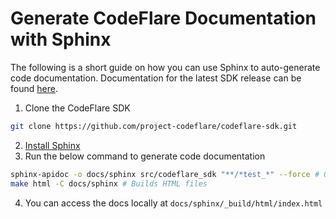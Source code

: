 # Generate CodeFlare Documentation with Sphinx
The following is a short guide on how you can use Sphinx to auto-generate code documentation. Documentation for the latest SDK release can be found [here](https://project-codeflare.github.io/codeflare-sdk/index.html).

1. Clone the CodeFlare SDK
``` bash
git clone https://github.com/project-codeflare/codeflare-sdk.git
```
2. [Install Sphinx](https://www.sphinx-doc.org/en/master/usage/installation.html)
3. Run the below command to generate code documentation
``` bash
sphinx-apidoc -o docs/sphinx src/codeflare_sdk "**/*test_*" --force # Generates RST files
make html -C docs/sphinx # Builds HTML files
```
4. You can access the docs locally at `docs/sphinx/_build/html/index.html`
